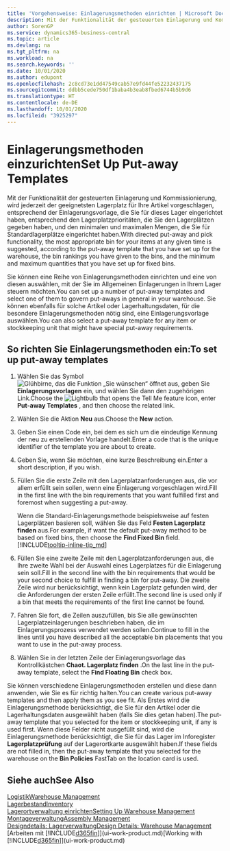 ```yaml
---
title: 'Vorgehensweise: Einlagerungsmethoden einrichten | Microsoft Docs'
description: Mit der Funktionalität der gesteuerten Einlagerung und Kommissionierung, wird jederzeit der geeignetsten Lagerplatz für Ihre Artikel vorgeschlagen, entsprechend der Einlagerungsvorlage, die Sie für dieses Lager eingerichtet haben, entsprechend den Lagerplatzprioritäten, die Sie den Lagerplätzen gegeben haben, und den minimalen und maximalen Mengen, die Sie für Standardlagerplätze eingerichtet haben.
author: SorenGP
ms.service: dynamics365-business-central
ms.topic: article
ms.devlang: na
ms.tgt_pltfrm: na
ms.workload: na
ms.search.keywords: ''
ms.date: 10/01/2020
ms.author: edupont
ms.openlocfilehash: 2c8cd73e1dd47549cab57e9fd44fe52232437175
ms.sourcegitcommit: ddbb5cede750df1baba4b3eab8fbed6744b5b9d6
ms.translationtype: HT
ms.contentlocale: de-DE
ms.lasthandoff: 10/01/2020
ms.locfileid: "3925297"
---
```

# <a name="set-up-put-away-templates"></a><span data-ttu-id="81d7b-103">Einlagerungsmethoden einzurichten</span><span class="sxs-lookup"><span data-stu-id="81d7b-103">Set Up Put-away Templates</span></span>

<span data-ttu-id="81d7b-104">Mit der Funktionalität der gesteuerten Einlagerung und Kommissionierung, wird jederzeit der geeignetsten Lagerplatz für Ihre Artikel vorgeschlagen, entsprechend der Einlagerungsvorlage, die Sie für dieses Lager eingerichtet haben, entsprechend den Lagerplatzprioritäten, die Sie den Lagerplätzen gegeben haben, und den minimalen und maximalen Mengen, die Sie für Standardlagerplätze eingerichtet haben.</span><span class="sxs-lookup"><span data-stu-id="81d7b-104">With directed put-away and pick functionality, the most appropriate bin for your items at any given time is suggested, according to the put-away template that you have set up for the warehouse, the bin rankings you have given to the bins, and the minimum and maximum quantities that you have set up for fixed bins.</span></span>  

<span data-ttu-id="81d7b-105">Sie können eine Reihe von Einlagerungsmethoden einrichten und eine von diesen auswählen, mit der Sie im Allgemeinen Einlagerungen in Ihrem Lager steuern möchten.</span><span class="sxs-lookup"><span data-stu-id="81d7b-105">You can set up a number of put-away templates and select one of them to govern put-aways in general in your warehouse.</span></span> <span data-ttu-id="81d7b-106">Sie können ebenfalls für solche Artikel oder Lagerhaltungsdaten, für die besondere Einlagerungsmethoden nötig sind, eine Einlagerungsvorlage auswählen.</span><span class="sxs-lookup"><span data-stu-id="81d7b-106">You can also select a put-away template for any item or stockkeeping unit that might have special put-away requirements.</span></span>  

## <a name="to-set-up-put-away-templates"></a><span data-ttu-id="81d7b-107">So richten Sie Einlagerungsmethoden ein:</span><span class="sxs-lookup"><span data-stu-id="81d7b-107">To set up put-away templates</span></span>

1. <span data-ttu-id="81d7b-108">Wählen Sie das Symbol ![Glühbirne, das die Funktion „Sie wünschen“ öffnet](media/ui-search/search_small.png "Was möchten Sie tun?") aus, geben Sie **Einlagerungsvorlagen** ein, und wählen Sie dann den zugehörigen Link.</span><span class="sxs-lookup"><span data-stu-id="81d7b-108">Choose the ![Lightbulb that opens the Tell Me feature](media/ui-search/search_small.png "Tell me what you want to do") icon, enter **Put-away Templates** , and then choose the related link.</span></span>  
2. <span data-ttu-id="81d7b-109">Wählen Sie die Aktion **Neu** aus.</span><span class="sxs-lookup"><span data-stu-id="81d7b-109">Choose the **New** action.</span></span>  
3. <span data-ttu-id="81d7b-110">Geben Sie einen Code ein, bei dem es sich um die eindeutige Kennung der neu zu erstellenden Vorlage handelt.</span><span class="sxs-lookup"><span data-stu-id="81d7b-110">Enter a code that is the unique identifier of the template you are about to create.</span></span>  
4. <span data-ttu-id="81d7b-111">Geben Sie, wenn Sie möchten, eine kurze Beschreibung ein.</span><span class="sxs-lookup"><span data-stu-id="81d7b-111">Enter a short description, if you wish.</span></span>  
5. <span data-ttu-id="81d7b-112">Füllen Sie die erste Zeile mit den Lagerplatzanforderungen aus, die vor allem erfüllt sein sollen, wenn eine Einlagerung vorgeschlagen wird.</span><span class="sxs-lookup"><span data-stu-id="81d7b-112">Fill in the first line with the bin requirements that you want fulfilled first and foremost when suggesting a put-away.</span></span>

    <span data-ttu-id="81d7b-113">Wenn die Standard-Einlagerungsmethode beispielsweise auf festen Lagerplätzen basieren soll, wählen Sie das Feld **Festen Lagerplatz finden** aus.</span><span class="sxs-lookup"><span data-stu-id="81d7b-113">For example, if want the default put-away method to be based on fixed bins, then choose the **Find Fixed Bin** field.</span></span> [!INCLUDE[tooltip-inline-tip_md](includes/tooltip-inline-tip_md.md)]  
6. <span data-ttu-id="81d7b-114">Füllen Sie eine zweite Zeile mit den Lagerplatzanforderungen aus, die Ihre zweite Wahl bei der Auswahl eines Lagerplatzes für die Einlagerung sein soll.</span><span class="sxs-lookup"><span data-stu-id="81d7b-114">Fill in the second line with the bin requirements that would be your second choice to fulfill in finding a bin for put-away.</span></span> <span data-ttu-id="81d7b-115">Die zweite Zeile wird nur berücksichtigt, wenn kein Lagerplatz gefunden wird, der die Anforderungen der ersten Zeile erfüllt.</span><span class="sxs-lookup"><span data-stu-id="81d7b-115">The second line is used only if a bin that meets the requirements of the first line cannot be found.</span></span>  
7. <span data-ttu-id="81d7b-116">Fahren Sie fort, die Zeilen auszufüllen, bis Sie alle gewünschten Lagerplatzeinlagerungen beschrieben haben, die im Einlagerungsprozess verwendet werden sollen.</span><span class="sxs-lookup"><span data-stu-id="81d7b-116">Continue to fill in the lines until you have described all the acceptable bin placements that you want to use in the put-away process.</span></span>  
8. <span data-ttu-id="81d7b-117">Wählen Sie in der letzten Zeile der Einlagerungsvorlage das Kontrollkästchen **Chaot. Lagerplatz finden** .</span><span class="sxs-lookup"><span data-stu-id="81d7b-117">On the last line in the put-away template, select the **Find Floating Bin** check box.</span></span>  

<span data-ttu-id="81d7b-118">Sie können verschiedene Einlagerungsmethoden erstellen und diese dann anwenden, wie Sie es für richtig halten.</span><span class="sxs-lookup"><span data-stu-id="81d7b-118">You can create various put-away templates and then apply them as you see fit.</span></span> <span data-ttu-id="81d7b-119">Als Erstes wird die Einlagerungsmethode berücksichtigt, die Sie für den Artikel oder die Lagerhaltungsdaten ausgewählt haben (falls Sie dies getan haben).</span><span class="sxs-lookup"><span data-stu-id="81d7b-119">The put-away template that you selected for the item or stockkeeping unit, if any is used first.</span></span> <span data-ttu-id="81d7b-120">Wenn diese Felder nicht ausgefüllt sind, wird die Einlagerungsmethode berücksichtigt, die Sie für das Lager im Inforegister **Lagerplatzprüfung** auf der Lagerortkarte ausgewählt haben.</span><span class="sxs-lookup"><span data-stu-id="81d7b-120">If these fields are not filled in, then the put-away template that you selected for the warehouse on the **Bin Policies** FastTab on the location card is used.</span></span>  

## <a name="see-also"></a><span data-ttu-id="81d7b-121">Siehe auch</span><span class="sxs-lookup"><span data-stu-id="81d7b-121">See Also</span></span>

[<span data-ttu-id="81d7b-122">Logistik</span><span class="sxs-lookup"><span data-stu-id="81d7b-122">Warehouse Management</span></span>](warehouse-manage-warehouse.md)  
[<span data-ttu-id="81d7b-123">Lagerbestand</span><span class="sxs-lookup"><span data-stu-id="81d7b-123">Inventory</span></span>](inventory-manage-inventory.md)  
[<span data-ttu-id="81d7b-124">Lagerortverwaltung einrichten</span><span class="sxs-lookup"><span data-stu-id="81d7b-124">Setting Up Warehouse Management</span></span>](warehouse-setup-warehouse.md)  
[<span data-ttu-id="81d7b-125">Montageverwaltung</span><span class="sxs-lookup"><span data-stu-id="81d7b-125">Assembly Management</span></span>](assembly-assemble-items.md)  
[<span data-ttu-id="81d7b-126">Designdetails: Lagerverwaltung</span><span class="sxs-lookup"><span data-stu-id="81d7b-126">Design Details: Warehouse Management</span></span>](design-details-warehouse-management.md)  
<span data-ttu-id="81d7b-127">[Arbeiten mit [!INCLUDE[d365fin](includes/d365fin_md.md)]](ui-work-product.md)</span><span class="sxs-lookup"><span data-stu-id="81d7b-127">[Working with [!INCLUDE[d365fin](includes/d365fin_md.md)]](ui-work-product.md)</span></span>  
